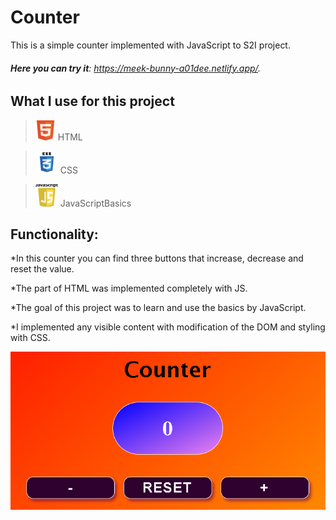 # Counter

This is a simple counter implemented with JavaScript to S2I project.

###### **Here you can try it**: https://meek-bunny-a01dee.netlify.app/.

## What I use for this project

>![Html](https://github.com/AlexMos36/Counter/blob/main/assets/Img/html-icon-32x32.png) HTML

>![Css](https://github.com/AlexMos36/Counter/blob/main/assets/Img/css-icon-36x36.png) CSS

>![JS](https://github.com/AlexMos36/Counter/blob/main/assets/Img/js-icon-36x36.png) JavaScriptBasics

## Functionality:

*In this counter you can find three buttons that increase, decrease and reset the value.

*The part of HTML was implemented completely with JS.

*The goal of this project was to learn and use the basics by JavaScript.

*I implemented any visible content with modification of the DOM and styling with CSS.

![Counter](https://github.com/AlexMos36/Counter/blob/main/assets/Img/Immagine%202023-02-17%20120251.png)




